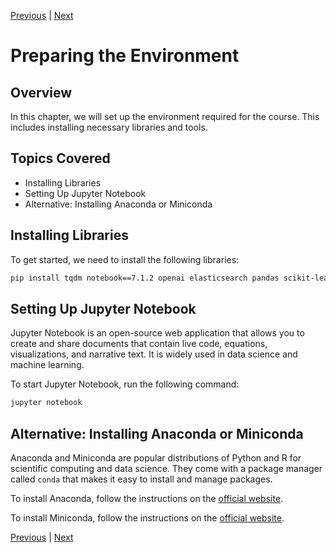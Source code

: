 [Previous](introduction-to-llm-and-rag.md) | [Next](retrieval-with-minsearch.md)

# Preparing the Environment

## Overview

In this chapter, we will set up the environment required for the course. This includes installing necessary libraries and tools.

## Topics Covered

- Installing Libraries
- Setting Up Jupyter Notebook
- Alternative: Installing Anaconda or Miniconda

## Installing Libraries

To get started, we need to install the following libraries:

```bash
pip install tqdm notebook==7.1.2 openai elasticsearch pandas scikit-learn
```

## Setting Up Jupyter Notebook

Jupyter Notebook is an open-source web application that allows you to create and share documents that contain live code, equations, visualizations, and narrative text. It is widely used in data science and machine learning.

To start Jupyter Notebook, run the following command:

```bash
jupyter notebook
```

## Alternative: Installing Anaconda or Miniconda

Anaconda and Miniconda are popular distributions of Python and R for scientific computing and data science. They come with a package manager called `conda` that makes it easy to install and manage packages.

To install Anaconda, follow the instructions on the [official website](https://www.anaconda.com/products/distribution).

To install Miniconda, follow the instructions on the [official website](https://docs.conda.io/en/latest/miniconda.html).

[Previous](introduction-to-llm-and-rag.md) | [Next](retrieval-with-minsearch.md)